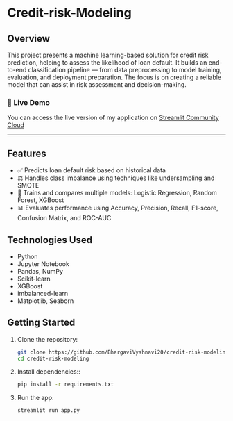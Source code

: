 # Credit-risk-Modeling



## Overview

This project presents a machine learning-based solution for credit risk prediction, helping to assess the likelihood of loan default. It builds an end-to-end classification pipeline — from data preprocessing to model training, evaluation, and deployment preparation. The focus is on creating a reliable model that can assist in risk assessment and decision-making.



### 🚀 Live Demo

You can access the live version of my application on [Streamlit Community Cloud](https://credit-risk-modeling-hpfmcxrufhfpexuokmzapv.streamlit.app/)

---



## Features

- ✅ Predicts loan default risk based on historical data
- ⚖️ Handles class imbalance using techniques like undersampling and SMOTE
- 🤖 Trains and compares multiple models: Logistic Regression, Random Forest, XGBoost
- 📊 Evaluates performance using Accuracy, Precision, Recall, F1-score, Confusion Matrix, and ROC-AUC



## Technologies Used

- Python
- Jupyter Notebook
- Pandas, NumPy
- Scikit-learn
- XGBoost
- imbalanced-learn
- Matplotlib, Seaborn

## Getting Started

1. Clone the repository:
   ```bash
   git clone https://github.com/BhargaviVyshnavi20/credit-risk-modeling.git
   cd credit-risk-modeling
2. Install dependencies::
   ```bash
   pip install -r requirements.txt
3. Run the app:
   ```bash
   streamlit run app.py
